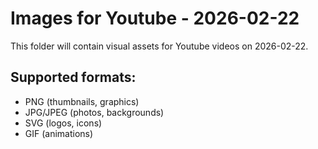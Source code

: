 # Images for Youtube - 2026-02-22

This folder will contain visual assets for Youtube videos on 2026-02-22.

## Supported formats:
- PNG (thumbnails, graphics)
- JPG/JPEG (photos, backgrounds)
- SVG (logos, icons)
- GIF (animations)
